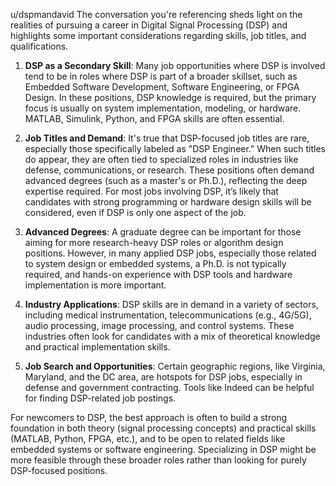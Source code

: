 u/dspmandavid 
The conversation you're referencing sheds light on the realities of pursuing a career in Digital Signal Processing (DSP) and highlights some important considerations regarding skills, job titles, and qualifications.

1. **DSP as a Secondary Skill**: Many job opportunities where DSP is involved tend to be in roles where DSP is part of a broader skillset, such as Embedded Software Development, Software Engineering, or FPGA Design. In these positions, DSP knowledge is required, but the primary focus is usually on system implementation, modeling, or hardware. MATLAB, Simulink, Python, and FPGA skills are often essential.
    
2. **Job Titles and Demand**: It's true that DSP-focused job titles are rare, especially those specifically labeled as "DSP Engineer." When such titles do appear, they are often tied to specialized roles in industries like defense, communications, or research. These positions often demand advanced degrees (such as a master's or Ph.D.), reflecting the deep expertise required. For most jobs involving DSP, it’s likely that candidates with strong programming or hardware design skills will be considered, even if DSP is only one aspect of the job.
    
3. **Advanced Degrees**: A graduate degree can be important for those aiming for more research-heavy DSP roles or algorithm design positions. However, in many applied DSP jobs, especially those related to system design or embedded systems, a Ph.D. is not typically required, and hands-on experience with DSP tools and hardware implementation is more important.
    
4. **Industry Applications**: DSP skills are in demand in a variety of sectors, including medical instrumentation, telecommunications (e.g., 4G/5G), audio processing, image processing, and control systems. These industries often look for candidates with a mix of theoretical knowledge and practical implementation skills.
    
5. **Job Search and Opportunities**: Certain geographic regions, like Virginia, Maryland, and the DC area, are hotspots for DSP jobs, especially in defense and government contracting. Tools like Indeed can be helpful for finding DSP-related job postings.
    

For newcomers to DSP, the best approach is often to build a strong foundation in both theory (signal processing concepts) and practical skills (MATLAB, Python, FPGA, etc.), and to be open to related fields like embedded systems or software engineering. Specializing in DSP might be more feasible through these broader roles rather than looking for purely DSP-focused positions.